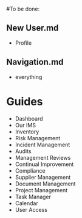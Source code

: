 #To be done:

## New User.md
+ Profile

## Navigation.md
+ everything

# Guides
+ Dashboard
+ Our IMS
+ Inventory
+ Risk Management
+ Incident Management
+ Audits
+ Management Reviews
+ Continual Improvement
+ Compliance
+ Supplier Management
+ Document Management
+ Project Management
+ Task Manager
+ Calendar
+ User Access